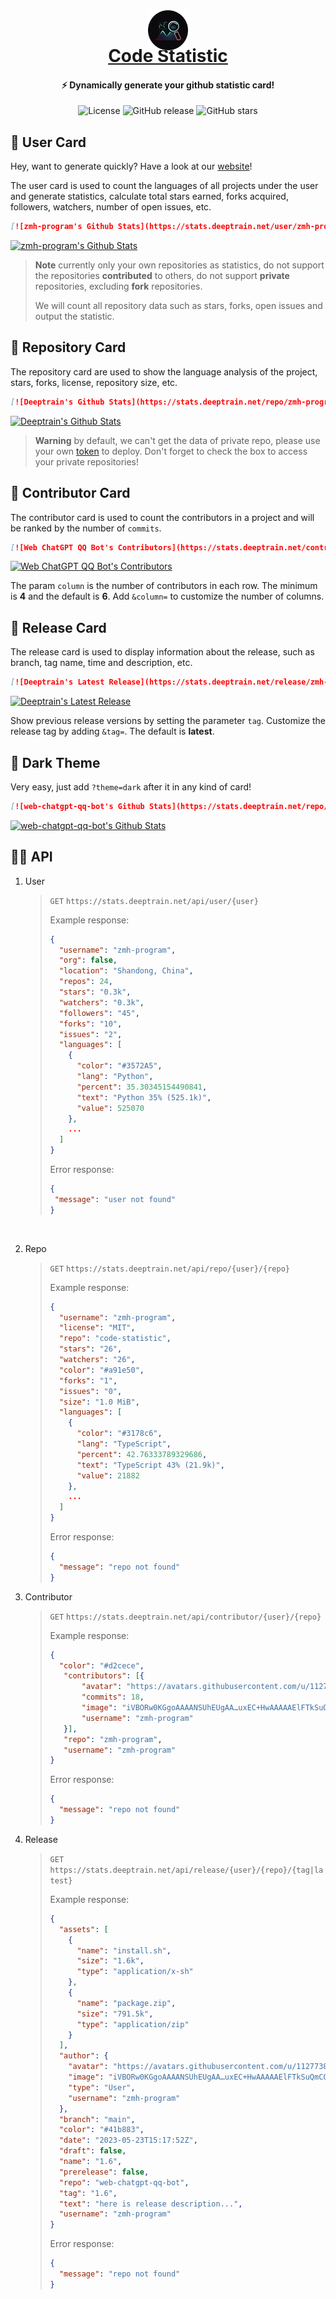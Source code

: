 <div align="center"> 

[<img src="docs/icon.png" alt="Code Statistic" width="64" height="64" style="transform: translateY(50px);">](https://stats.deeptrain.net)
# [Code Statistic](https://stats.deeptrain.net)

#### ⚡ Dynamically generate your github statistic card!

![License](https://img.shields.io/github/license/zmh-program/code-statistic?style=flat-square)
![GitHub release](https://img.shields.io/github/v/release/zmh-program/code-statistic?style=flat-square)
![GitHub stars](https://img.shields.io/github/stars/zmh-program/code-statistic?style=flat-square)
<br>
</div>

## 🍊 User Card
Hey, want to generate quickly? Have a look at our [website](https://stats.deeptrain.net/)!

The user card is used to count the languages of all projects under the user and generate statistics, calculate total stars earned, forks acquired, followers, watchers, number of open issues, etc.
```markdown
[![zmh-program's Github Stats](https://stats.deeptrain.net/user/zmh-program/)](https://github.com/zmh-program/code-statistic)
```
[![zmh-program's Github Stats](https://stats.deeptrain.net/user/zmh-program/)](https://github.com/zmh-program/code-statistic)

> **Note**
> currently only your own repositories as statistics, do not support the repositories **contributed** to others, do not support **private** repositories, excluding **fork** repositories.
>
> We will count all repository data such as stars, forks, open issues and output the statistic.


## 🍉 Repository Card
The repository card are used to show the language analysis of the project, stars, forks, license, repository size, etc.

```markdown
[![Deeptrain's Github Stats](https://stats.deeptrain.net/repo/zmh-program/Deeptrain)](https://github.com/zmh-program/code-statistic)
```
[![Deeptrain's Github Stats](https://stats.deeptrain.net/repo/zmh-program/Deeptrain)](https://github.com/zmh-program/code-statistic)

> **Warning**
> by default, we can't get the data of private repo, please use your own [token](https://github.com/settings/tokens/new) to deploy. Don't forget to check the box to access your private repositories!

## 🍎 Contributor Card
The contributor card is used to count the contributors in a project and will be ranked by the number of `commits`.
```markdown
[![Web ChatGPT QQ Bot's Contributors](https://stats.deeptrain.net/contributor/lss233/chatgpt-mirai-qq-bot?column=8)](https://github.com/zmh-program/code-statistic)
```
[![Web ChatGPT QQ Bot's Contributors](https://stats.deeptrain.net/contributor/lss233/chatgpt-mirai-qq-bot?column=8)](https://github.com/zmh-program/code-statistic)


The param `column` is the number of contributors in each row. The minimum is **4** and the default is **6**.
Add `&column=` to customize the number of columns.

## 🍇 Release Card
The release card is used to display information about the release, such as branch, tag name, time and description, etc.
```markdown
[![Deeptrain's Latest Release](https://stats.deeptrain.net/release/zmh-program/Deeptrain)](https://github.com/zmh-program/code-statistic)
```
[![Deeptrain's Latest Release](https://stats.deeptrain.net/release/zmh-program/Deeptrain)](https://github.com/zmh-program/code-statistic)

Show previous release versions by setting the parameter `tag`. Customize the release tag by adding `&tag=`. The default is **latest**.

## 🥝 Dark Theme
Very easy, just add `?theme=dark` after it in any kind of card!
```markdown
[![web-chatgpt-qq-bot's Github Stats](https://stats.deeptrain.net/repo/zmh-program/web-chatgpt-qq-bot/?theme=dark)](https://github.com/zmh-program/code-statistic)
```
[![web-chatgpt-qq-bot's Github Stats](https://stats.deeptrain.net/repo/zmh-program/web-chatgpt-qq-bot/?theme=dark)](https://github.com/zmh-program/code-statistic)


## 👨‍💻 API
1. User
    > `GET` `https://stats.deeptrain.net/api/user/{user}`
    > 
    > Example response:
    > ```json
    > {
    >   "username": "zmh-program",
    >   "org": false,
    >   "location": "Shandong, China",
    >   "repos": 24,
    >   "stars": "0.3k",
    >   "watchers": "0.3k",
    >   "followers": "45",
    >   "forks": "10",
    >   "issues": "2",
    >   "languages": [
    >     {
    >       "color": "#3572A5",
    >       "lang": "Python",
    >       "percent": 35.30345154490841,
    >       "text": "Python 35% (525.1k)",
    >       "value": 525070
    >     }, 
    >     ...
    >   ]
    > }
    > ```
    > Error response:
    > ```json
    > {
    >  "message": "user not found"
    > }
    > ```                  
    <br>

2. Repo 
    >  `GET` `https://stats.deeptrain.net/api/repo/{user}/{repo}`
    > 
    > Example response:
    > ```json
    > {
    >   "username": "zmh-program",
    >   "license": "MIT",
    >   "repo": "code-statistic",
    >   "stars": "26",
    >   "watchers": "26",
    >   "color": "#a91e50",
    >   "forks": "1",
    >   "issues": "0",
    >   "size": "1.0 MiB",
    >   "languages": [
    >     {
    >       "color": "#3178c6",
    >       "lang": "TypeScript",
    >       "percent": 42.76333789329686,
    >       "text": "TypeScript 43% (21.9k)",
    >       "value": 21882
    >     }, 
    >     ...
    >   ]
    > }
    > ```
    > Error response:
    > ```json
    > {
    >   "message": "repo not found"
    > }
    > ```

3. Contributor
   > `GET` `https://stats.deeptrain.net/api/contributor/{user}/{repo}`
   >
   > Example response:
   > ```json
   > {
   >   "color": "#d2cece",
   >    "contributors": [{
   >        "avatar": "https://avatars.githubusercontent.com/u/112773885?v=4",
   >        "commits": 18,
   >        "image": "iVBORw0KGgoAAAANSUhEUgAA…uxEC+HwAAAAAElFTkSuQmCC",
   >        "username": "zmh-program"
   >    }],
   >    "repo": "zmh-program",
   >    "username": "zmh-program"
   > }
   > ```
   > Error response:
   > ```json
    > {
    >   "message": "repo not found"
    > }
    > ```

4. Release
   > `GET` `https://stats.deeptrain.net/api/release/{user}/{repo}/{tag|latest}`
   >
   > Example response:
   > ```json
   > {
   >   "assets": [
   >     {
   >       "name": "install.sh",
   >       "size": "1.6k",
   >       "type": "application/x-sh"
   >     },
   >     {
   >       "name": "package.zip",
   >       "size": "791.5k",
   >       "type": "application/zip"
   >     }
   >   ],
   >   "author": {
   >     "avatar": "https://avatars.githubusercontent.com/u/112773885?v=4",
   >     "image": "iVBORw0KGgoAAAANSUhEUgAA…uxEC+HwAAAAAElFTkSuQmCC",
   >     "type": "User",
   >     "username": "zmh-program"
   >   },
   >   "branch": "main",
   >   "color": "#41b883",
   >   "date": "2023-05-23T15:17:52Z",
   >   "draft": false,
   >   "name": "1.6",
   >   "prerelease": false,
   >   "repo": "web-chatgpt-qq-bot",
   >   "tag": "1.6",
   >   "text": "here is release description...",
   >   "username": "zmh-program"
   > }
   > ```
   > Error response:
   > ```json
    > {
    >   "message": "repo not found"
    > }
    > ```
